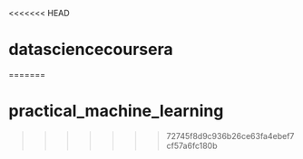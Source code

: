 <<<<<<< HEAD
# datasciencecoursera
=======
# practical_machine_learning
>>>>>>> 72745f8d9c936b26ce63fa4ebef7cf57a6fc180b
